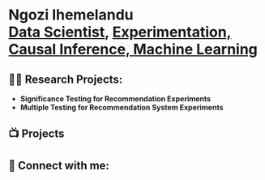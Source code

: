 <h1>Ngozi Ihemelandu <br/><a href="https://github.com/nihemelandu">Data Scientist</a>, <a href="https://www.linkedin.com/in/nihemelandu/">Experimentation, Causal Inference, Machine Learning</a>
</h1>

<h2>👨‍💻 Research Projects:</h2>

- <b>Significance Testing for Recommendation Experiments</b>
- <b>Multiple Testing for Recommendation System Experiments</b>


<h2>📺 Projects</h2>



<h2> 🤳 Connect with me:</h2>



<!--
**nihemelandu/nihemelandu** is a ✨ _special_ ✨ repository because its `README.md` (this file) appears on your GitHub profile.

Here are some ideas to get you started:

- 🔭 I’m currently working on ...
- 🌱 I’m currently learning ...
- 👯 I’m looking to collaborate on ...
- 🤔 I’m looking for help with ...
- 💬 Ask me about ...
- 📫 How to reach me: ...
- 😄 Pronouns: ...
- ⚡ Fun fact: ...
-->
